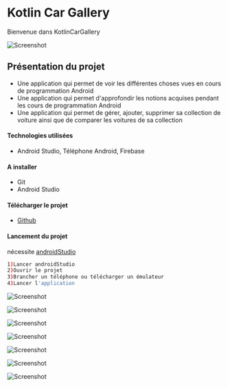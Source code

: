 # Kotlin Car Gallery
Bienvenue dans KotlinCarGallery

![Screenshot](assetReadme/ic_launcher_authentification_logo.png)


## Présentation du projet
- Une application qui permet de voir les différentes choses vues en cours de programmation Android
- Une application qui permet d'approfondir les notions acquises pendant les cours de programmation Android
- Une application qui permet de gérer, ajouter, supprimer sa collection de voiture ainsi que de comparer les voitures de sa collection 

#### Technologies utilisées
- Android Studio, Téléphone Android, Firebase

#### A installer
- Git
- Android Studio

#### Télécharger le projet
- [Github](https://github.com/ThomasMetzger6898/ProjetKotlinDam2019)

#### Lancement du projet
nécessite [androidStudio](https://developer.android.com/studio/)
```sh
1)Lancer androidStudio
2)Ouvrir le projet
3)Brancher un téléphone ou télécharger un émulateur
4)Lancer l'application
```

![Screenshot](assetReadme/Capture.PNG)

![Screenshot](assetReadme/Capture1.PNG)

![Screenshot](assetReadme/Capture3.PNG)

![Screenshot](assetReadme/Capture4.PNG)

![Screenshot](assetReadme/Capture5.PNG)

![Screenshot](assetReadme/Capture6.PNG)

![Screenshot](assetReadme/Capture7.PNG)

